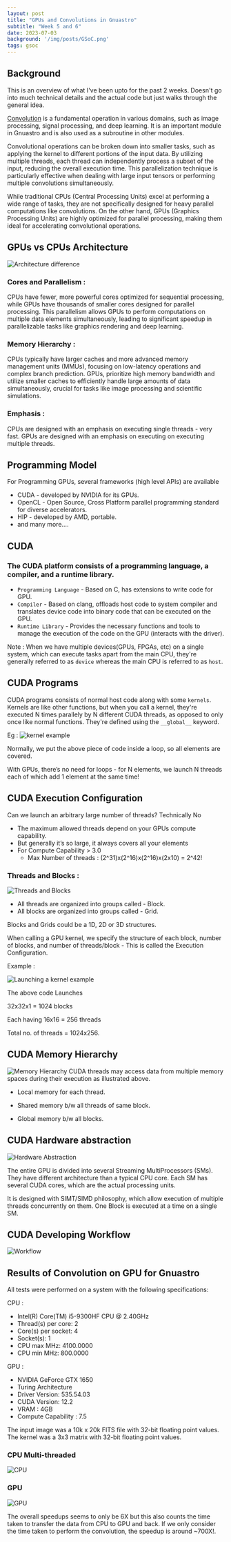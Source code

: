 ```yaml
---
layout: post
title: "GPUs and Convolutions in Gnuastro"
subtitle: "Week 5 and 6"
date: 2023-07-03
background: '/img/posts/GSoC.png'
tags: gsoc
---
```


## Background

This is an overview of what I've been upto for the past 2 weeks. Doesn't go into much technical details and the actual code but just walks through the general idea.

[Convolution](https://en.wikipedia.org/wiki/Convolution)  is a fundamental operation in various domains, such as image processing, signal processing, and deep learning. It is an important module in Gnuastro and is also used as a subroutine in other modules.   

Convolutional operations can be broken down into smaller tasks, such as applying the kernel to different portions of the input data. By utilizing multiple threads, each thread can independently process a subset of the input, reducing the overall execution time. This parallelization technique is particularly effective when dealing with large input tensors or performing multiple convolutions simultaneously.

While traditional CPUs (Central Processing Units) excel at performing a wide range of tasks, they are not specifically designed for heavy parallel computations like convolutions. On the other hand, GPUs (Graphics Processing Units) are highly optimized for parallel processing, making them ideal for accelerating convolutional operations.


## GPUs vs CPUs Architecture
![Architecture difference]({{site.baseurl}}/img/posts/gpus/architecture.png)

### Cores and Parallelism : 
CPUs have fewer, more powerful cores optimized for sequential processing, while GPUs have thousands of smaller cores designed for parallel processing. This parallelism allows GPUs to perform computations on multiple data elements simultaneously, leading to significant speedup in parallelizable tasks like graphics rendering and deep learning.

### Memory Hierarchy : 
CPUs typically have larger caches and more advanced memory management units (MMUs), focusing on low-latency operations and complex branch prediction. GPUs, prioritize high memory bandwidth and utilize smaller caches to efficiently handle large amounts of data simultaneously, crucial for tasks like image processing and scientific simulations.

### Emphasis :
CPUs are designed with an emphasis on executing single threads - very fast. GPUs are designed with an emphasis on executing on executing multiple threads.


## Programming Model
For Programming GPUs, several frameworks (high level APIs) are available

- CUDA - developed by NVIDIA for its GPUs.
- OpenCL - Open Source, Cross Platform parallel programming standard for diverse accelerators.
- HIP - developed by AMD, portable. 
- and many more….


## CUDA

### The CUDA platform consists of a programming language, a compiler, and a runtime library.

- `Programming Language` - Based on C, has extensions to write code for GPU.
- `Compiler` - Based on clang, offloads host code to system compiler and translates device code into binary code that can be executed on the GPU.
- `Runtime Library` - Provides the necessary functions and tools to manage the execution of the code on the GPU (interacts with the driver).

Note : When we have multiple devices(GPUs, FPGAs, etc) on a single system, which can execute tasks apart from the main CPU, they're generally referred to as `device` whereas the main CPU is referred to as `host`.


## CUDA Programs

CUDA programs consists of normal host code along with some `kernels`. 
Kernels are like other functions, but when you call a kernel, they're executed N times parallely by N different CUDA threads, as opposed to only once like normal functions. They're defined using the `__global__` keyword.

Eg : 
![kernel example]({{site.baseurl}}/img/posts/gpus/kernel.png)

Normally, we put the above piece of code inside a loop, so all elements are covered.

With GPUs, there’s no need for loops - for N elements, we launch N threads each of which add 1 element at the same time!

## CUDA Execution Configuration

Can we launch an arbitrary large number of threads?
Technically No
- The maximum allowed threads depend on your GPUs compute capability.
- But generally it’s so large, it always covers all your elements
- For Compute Capability > 3.0
    - Max Number of threads : (2^31)x(2^16)x(2^16)x(2x10) = 2^42!


### Threads and Blocks :

![Threads and Blocks]({{site.baseurl}}/img/posts/gpus/config.png)


- All threads are organized into groups called - Block.
- All blocks are organized into groups called - Grid.

Blocks and Grids could be a 1D, 2D or 3D structures.


When calling a GPU kernel, we specify the structure of each block, number of blocks, and number of threads/block - This is called the Execution Configuration.

Example : 

![Launching a kernel example]({{site.baseurl}}/img/posts/gpus/launch-kernel.png)


The above code Launches 

32x32x1 = 1024 blocks

Each having 16x16 = 256 threads

Total no. of threads = 1024x256.

## CUDA Memory Hierarchy

![Memory Hierarchy]({{site.baseurl}}/img/posts/gpus/memory.png)
CUDA threads may access data from multiple memory spaces during their execution as illustrated above.
- Local memory for each thread.

- Shared memory b/w all threads of same block.

- Global memory b/w all blocks.

## CUDA Hardware abstraction
![Hardware Abstraction]({{site.baseurl}}/img/posts/gpus/hardware.png)

The entire GPU is divided into several Streaming MultiProcessors (SMs). They have different architecture than a typical CPU core. Each SM has several CUDA cores, which are the actual processing units. 

It is designed with SIMT/SIMD philosophy, which allow execution of multiple threads concurrently on them. One Block is executed at a time on a single SM.


## CUDA Developing Workflow
![Workflow]({{site.baseurl}}/img/posts/gpus/workflow.png)


## Results of Convolution on GPU for Gnuastro

All tests were performed on a system with the following specifications:

CPU : 

- Intel(R) Core(TM) i5-9300HF CPU @ 2.40GHz
- Thread(s) per core:  2
- Core(s) per socket:  4
- Socket(s):           1
- CPU max MHz:         4100.0000
- CPU min MHz:         800.0000

GPU :

- NVIDIA GeForce GTX 1650
- Turing Architecture
- Driver Version:      535.54.03
- CUDA Version:        12.2 
- VRAM :               4GB
- Compute Capability : 7.5

The input image was a 10k x 20k FITS file with 32-bit floating point values. The kernel was a 3x3 matrix with 32-bit floating point values.

### CPU Multi-threaded

![CPU]({{site.baseurl}}/img/posts/gpus/cpu-result.png)

### GPU

![GPU]({{site.baseurl}}/img/posts/gpus/gpu-result.png)

The overall speedups seems to only be 6X but this also counts the time taken to transfer the data from CPU to GPU and back. If we only consider the time taken to perform the convolution, the speedup is around ~700X!.